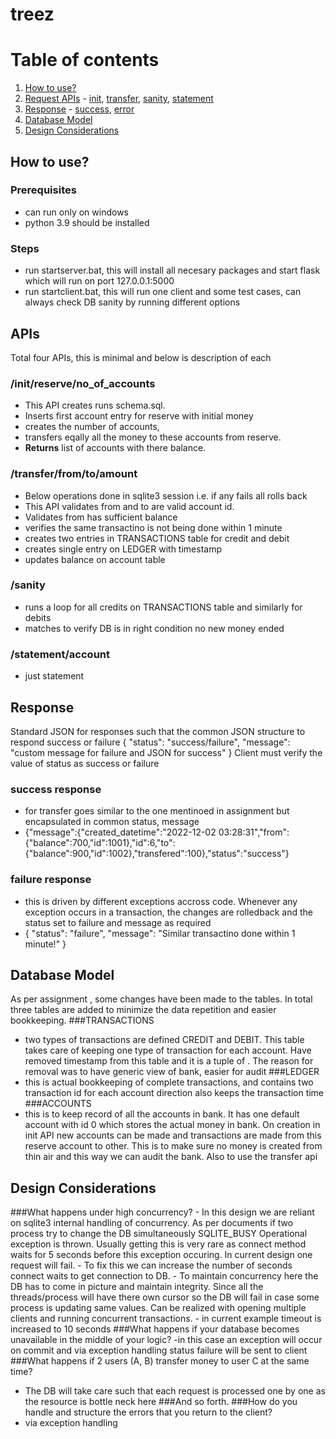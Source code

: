 # treez
# Table of contents
1. [How to use?](#howtouse)
3. [Request APIs](#paragraph2) - [init](#subparagraph21), [transfer](#subparagraph22), [sanity](#subparagraph23), [statement](#subparagraph24)
4. [Response](#pararaph3) - [success](#subparagraph31), [error](#subparagraph32)
5. [Database Model](#paragraph1)
6. [Design Considerations](#paragraph6)

## How to use? <a name="howtouse"></a>
### Prerequisites
- can run only on windows
- python 3.9 should be installed
### Steps
- run startserver.bat, this will install all necesary packages and start flask which will run on port 127.0.0.1:5000
- run startclient.bat, this will run one client and some test cases, can always check DB sanity by running different options

## APIs <a name="paragraph2"></a>
Total four APIs, this is minimal and below is description of each
### /init/reserve/no_of_accounts <a name="subparagraph21"></a>
- This API creates runs schema.sql.
- Inserts first account entry for reserve with initial money
- creates the number of accounts, 
- transfers eqally all the money to these accounts from reserve. 
- **Returns** list of accounts with there balance.
### /transfer/from/to/amount <a name="subparagraph22"></a>
- Below operations done in sqlite3 session i.e. if any fails all rolls back
- This API validates from and to are valid account id. 
- Validates from has sufficient balance
- verifies the same transactino is not being done within 1 minute
- creates two entries in TRANSACTIONS table for credit and debit
- creates single entry on LEDGER with timestamp
- updates balance on account table 
### /sanity <a name="subparagraph23"></a>
- runs a loop for all credits on TRANSACTIONS table and similarly for debits
- matches to verify DB is in right condition no new money ended
### /statement/account <a name="subparagraph24"></a>
- just statement

## Response <a name="pararaph3"></a>
Standard JSON for responses such that the common JSON structure to respond success or failure
{
    "status": "success/failure",
    "message": "custom message for failure and JSON for success"
}
Client must verify the value of status as success or failure
### success response <a name="subparagraph31"></a>
- for transfer goes similar to the one mentinoed in assignment but encapsulated in common status, message
- {"message":{"created_datetime":"2022-12-02 03:28:31","from":{"balance":700,"id":1001},"id":6,"to":{"balance":900,"id":1002},"transfered":100},"status":"success"}
### failure response <a name="subparagraph32"></a>
- this is driven by different exceptions accross code. Whenever any exception occurs in a transaction, the changes are rolledback and the status set to failure and message as required
- {
    "status": "failure",
    "message": "Similar transactino done within 1 minute!"
}

## Database Model <a name="paragraph1"></a>
As per assignment , some changes have been made to the tables. In total three tables are added to minimize the data repetition and easier bookkeeping.
###TRANSACTIONS 
- two types of transactions are defined CREDIT and DEBIT. This table takes care of keeping one type of transaction for each account. Have removed timestamp from this table and it is a tuple of <TransactionID><AccountID><Aomount><TransactinoType>. The reason for removal was to have generic view of bank, easier for audit
###LEDGER
- this is actual bookkeeping of complete transactions, and contains two transaction id for each account direction also keeps the transaction time
###ACCOUNTS
- this is to keep record of all the accounts in bank. It has one default account with id 0 which stores the actual money in bank. On creation in init API new accounts can be made and transactions are made from this reserve account to other. This is to make sure no money is created from thin air and this way we can audit the bank. Also to use the transfer api

## Design Considerations <a name="paragraph6"></a>
###What happens under high concurrency?
    - In this design we are reliant on sqlite3 internal handling of concurrency. As per documents if two process try to change the DB simultaneously SQLITE_BUSY Operational exception is thrown. Usually getting this is very rare as connect method waits for 5 seconds before this exception occuring. In current design one request will fail. 
    - To fix this we can increase the number of seconds connect waits to get connection to DB. 
    - To maintain concurrency here the DB has to come in picture and maintain integrity. Since all the threads/process will have there own cursor so the DB will fail in case some process is updating same values. Can be realized with opening multiple clients and running concurrent transactions.
    - in current example timeout is increased to 10 seconds
###What happens if your database becomes unavailable in the middle of your
logic?
-in this case an exception will occur on commit and via exception handling status failure will be sent to client
###What happens if 2 users (A, B) transfer money to user C at the same time?
- The DB will take care such that each request is processed one by one as the resource is bottle neck here
###And so forth.
###How do you handle and structure the errors that you return to the client?
- via exception handling
